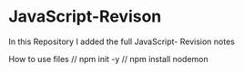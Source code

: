 # JavaScript-Revison
In this Repository I added the full JavaScript- Revision notes

How to use files
// npm init -y
// npm install nodemon
